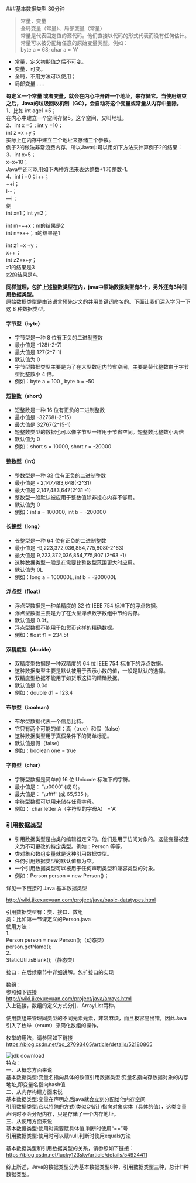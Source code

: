 ###基本数据类型 30分钟

> 常量，变量  
> 全局变量（常量）、局部变量（常量）  
常量是代表固定值的源代码。他们直接以代码的形式代表而没有任何估计。  
常量可以被分配给任意的原始变量类型。例如：  
byte a = 68;
char a = 'A'

  - 常量，定义初期值之后不可变。
  - 变量，可变。
  - 全局，不用方法可以使用；
  - 局部变量……

**每定义一个常量 或者变量，就会在内心中开辟一个地址，来存储它。当使用结束之后，Java的垃圾回收机制（GC），会自动将这个变量或常量从内存中删除。**  
1、比如 int age1 =5；  
在内心中建立一个空间存储5。这个空间，又叫地址。  
2、int x =5；int y =10；  
int z =x +y；  
实际上在内存中建立三个地址来存储三个参数。  
例子2的做法非常浪费内存，所以Java中可以用如下方法来计算例子2的结果：  
3、int x=5；  
x=x+10；  
Java中还可以用如下两种方法来表达整数+1 和整数-1。  
4、int i =0；i++；  
++i；  
i--；  
—i；  
例  
int x=1；int y=2；  

int m=++x；m的结果是2  
int n=x++；n的结果是1  

int z1 =x +y；  
x++；  
int z2=x+y；  
z1的结果是3  
z2的结果是4。  

**同样道理，包扩上述整数类型在内，java中原始数据类型有8个，另外还有3种引用数据类型。**  
原始数据类型是由该语言预先定义的并用关键词命名的。下面让我们深入学习一下这 8 种数据类型。  
#### 字节型（byte）  
* 字节型是一种 8 位有正负的二进制整数  
* 最小值是 -128(-2^7)  
* 最大值是 127(2^7-1)  
* 默认值为 0  
* 字节型数据类型主要是为了在大型数组内节省空间，主要是替代整数由于字节型比整数小 4 倍。  
* 例如：byte a = 100 , byte b = -50  
#### 短整数（short）  
* 短整数是一种 16 位有正负的二进制整数  
* 最小值是 -32768(-2^15)  
* 最大值是 32767(2^15-1)  
* 短整数类型的数据也可以像字节型一样用于节省空间。短整数比整数小两倍  
* 默认值为 0  
* 例如：short s = 10000, short r = -20000  
#### 整数型（int）  
* 整数型是一种 32 位有正负的二进制整数  
* 最小值是 - 2,147,483,648(-2^31)  
* 最大值是 2,147,483,647(2^31 -1)  
* 整数型一般默认被应用于整数值除非担心内存不够用。  
* 默认值为 0  
* 例如：int a = 100000, int b = -200000  
#### 长整型（long）  
* 长整型是一种 64 位有正负的二进制整数  
* 最小值是 -9,223,372,036,854,775,808(-2^63)  
* 最大值是 9,223,372,036,854,775,807 (2^63 -1)  
* 这种数据类型一般是在需要比整数型范围更大时应用。  
* 默认值为 0L  
* 例如：long a = 100000L, int b = -200000L  
#### 浮点型（float）  
* 浮点型数据是一种单精度的 32 位 IEEE 754 标准下的浮点数据。  
* 浮点型数据主要是为了在大型浮点数字数组中节约内存。  
* 默认值是 0.0f。  
* 浮点型数据不能用于如货币这样的精确数据。  
* 例如：float f1 = 234.5f  
#### 双精度型（double）  
* 双精度型数据是一种双精度的 64 位 IEEE 754 标准下的浮点数据。  
* 这种数据类型主要是默认被用于表示小数的值，一般是默认的选择。  
* 双精度型数据不能用于如货币这样的精确数据。  
* 默认值是 0.0d  
* 例如：double d1 = 123.4  
#### 布尔型（boolean）  
* 布尔型数据代表一个信息比特。  
* 它只有两个可能的值：真（true）和假（false）  
* 这种数据类型用于真假条件下的简单标记。  
* 默认值是假（false）  
* 例如：boolean one = true  
#### 字符型（char）  
* 字符型数据是简单的 16 位 Unicode 标准下的字符。  
* 最小值是： '\u0000' (或 0)。  
* 最大值是： '\uffff' (或 65,535 )。  
* 字符型数据可以用来储存任意字母。  
* 例如： char letter A（字符型的字母A） ='A'  


### 引用数据类型  
* 引用数据类型是由类的编辑器定义的。他们是用于访问对象的。这些变量被定义为不可更改的特定类型。例如：Person 等等。  
* 类对象和数组变量就是这种引用数据类型。  
* 任何引用数据类型的默认值都为空。  
* 一个引用数据类型可以被用于任何声明类型和兼容类型的对象。  
* 例如：Person person = new Person()；  

详见一下链接的 Java 基本数据类型  

http://wiki.jikexueyuan.com/project/java/basic-datatypes.html  

引用数据类型有：类、接口、数组  
类：比如第一节课定义的Person.java  
使用方法：  
1.  
Person person = new Person();（动态类）  
person.getName();  
2.  
StaticUtil.isBlank();（静态类）  
  
接口：在后续章节中详细讲解。包扩接口的实现  

数组：  
参照如下链接  
http://wiki.jikexueyuan.com/project/java/arrays.html  
入上链接，数组的定义方式分[]、ArrayList两种。  

使用数组来管理同类型的不同元素元素，非常麻烦，而且极容易出错，因此Java引入了枚举（enum）来简化数组的操作。  

枚举的用法，请参照如下链接  
https://blog.csdn.net/qq_27093465/article/details/52180865  


![jdk download](https://github.com/wangdl000/study/blob/master/00_Java%E4%BA%8B%E5%89%8D/resource_001/date_type.jpg)  
特点：  
一、从概念方面来说  
基本数据类型:变量名指向具体的数值引用数据类型:变量名指向存数据对象的内存地址,即变量名指向hash值  
二、从内存构建方面来说  
基本数据类型:变量在声明之后java就会立刻分配给他内存空间  
引用数据类型:它以特殊的方式(类似C指针)指向对象实体（具体的值），这类变量声明时不会分配内存，只是存储了一个内存地址。  
三、从使用方面来说  
基本数据类型:使用时需要赋具体值,判断时使用“==”号  
引用数据类型:使用时可以赋null,判断时使用equals方法  

基本数据类型和引用数据类型的关系，请参照如下链接：  
https://blog.csdn.net/lucky123sky/article/details/54924411  

综上所述，Java的数据类型分为基本数据类型8种，引用数据类型三种，总计11种数据类型。  





